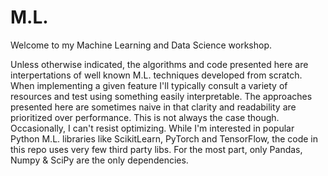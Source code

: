 # M.L.

Welcome to my Machine Learning and Data Science workshop.

Unless otherwise indicated, the algorithms and code presented here are interpertations of well known M.L. techniques developed from scratch. When implementing a given feature I'll typically consult a variety of resources and test using something easily interpretable. The approaches presented here are sometimes naive in that clarity and readability are prioritized over performance. This is not always the case though. Occasionally, I can't resist optimizing. While I'm interested in popular Python M.L. libraries like ScikitLearn, PyTorch and TensorFlow, the code in this repo uses very few third party libs. For the most part, only Pandas, Numpy & SciPy are the only dependencies. 
